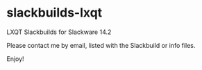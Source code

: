 # slackbuilds-lxqt
LXQT Slackbuilds for Slackware 14.2

Please contact me by email, listed with the Slackbuild or info files.

Enjoy!
